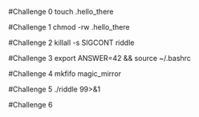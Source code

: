 #Challenge 0
touch .hello_there

#Challenge 1
chmod -rw .hello_there

#Challenge 2
killall -s SIGCONT riddle

#Challenge 3
export ANSWER=42 && source ~/.bashrc

#Challenge 4
mkfifo magic_mirror

#Challenge 5
./riddle 99>&1

#Challenge 6
